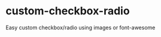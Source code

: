 custom-checkbox-radio
=====================

Easy custom checkbox/radio using images or font-awesome
